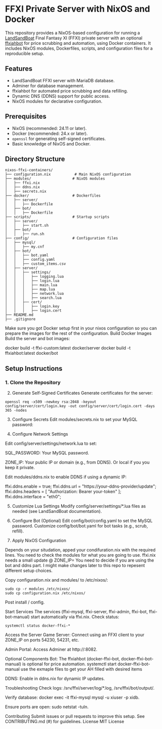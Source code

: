 # FFXI Private Server with NixOS and Docker

This repository provides a NixOS-based configuration for running a [LandSandBoat](https://github.com/LandSandBoat/server) Final Fantasy XI (FFXI) private server with an optional [ffxiahbot](https://github.com/AdamGagorik/ffxiahbot) for price scrubbing and automation, using Docker containers. It includes NixOS modules, Dockerfiles, scripts, and configuration files for a reproducible setup.

## Features
- LandSandBoat FFXI server with MariaDB database.
- Adminer for database management.
- ffxiahbot for automated price scrubbing and data refilling.
- Dynamic DNS (DDNS) support for public access.
- NixOS modules for declarative configuration.

## Prerequisites
- NixOS (recommended: 24.11 or later).
- Docker (recommended: 24.x or later).
- `openssl` for generating self-signed certificates.
- Basic knowledge of NixOS and Docker.

## Directory Structure
```plaintext
nixos-ffxi-containers/
├── configuration.nix           # Main NixOS configuration
├── modules/                   # NixOS modules
│   ├── ffxi.nix
│   ├── ddns.nix
│   ├── secrets.nix
├── docker/                    # Dockerfiles
│   ├── server/
│   │   ├── Dockerfile
│   ├── bot/
│   │   ├── Dockerfile
├── scripts/                   # Startup scripts
│   ├── server/
│   │   ├── start.sh
│   ├── bot/
│   │   ├── run.sh
├── config/                    # Configuration files
│   ├── mysql/
│   │   ├── my.cnf
│   ├── bot/
│   │   ├── bot.yaml
│   │   ├── config.yaml
│   │   ├── custom_items.csv
│   ├── server/
│   │   ├── settings/
│   │   │   ├── logging.lua
│   │   │   ├── login.lua
│   │   │   ├── main.lua
│   │   │   ├── map.lua
│   │   │   ├── network.lua
│   │   │   ├── search.lua
│   │   ├── cert/
│   │   │   ├── login.key
│   │   │   ├── login.cert
├── README.md
├── .gitignore
```

Make sure you got Docker setup first in your nixos configuration so you can prepare the images for the rest of the configuration. 
Build Docker Images
Build the server and bot images:

docker build -t ffxi-custom:latest docker/server
docker build -t ffxiahbot:latest docker/bot

## Setup Instructions

### 1. Clone the Repository


2. Generate Self-Signed Certificates
Generate certificates for the server:
```
openssl req -x509 -newkey rsa:2048 -keyout config/server/cert/login.key -out config/server/cert/login.cert -days 365 -nodes
```
3. Configure Secrets
Edit modules/secrets.nix to set your MySQL password:

4. Configure Network Settings

<BS>Edit config/server/settings/network.lua to set:

SQL_PASSWORD: Your MySQL password.

ZONE_IP: Your public IP or domain (e.g., from DDNS). Or local if you you keep it private.

<BS>Edit modules/ddns.nix to enable DDNS if using a dynamic IP:

ffxi.ddns.enable = true;
ffxi.ddns.url = "https://your-ddns-provider/update";
ffxi.ddns.headers = [ "Authorization: Bearer your-token" ];
ffxi.ddns.interface = "eth0";


5. Customize Lua Settings
Modify config/server/settings/*.lua files as needed (see LandSandBoat documentation).

6. Configure Bot (Optional)
Edit config/bot/config.yaml to set the MySQL password.
Customize config/bot/bot.yaml for bot tasks (e.g., scrub, refill).

7. Apply NixOS Configuration
   
Depends on your situdation, apped your condifuration.nix with the required lines.
You need to check the modules for what you are going to use. ffxi.nix needs a small update @ ZONE_IP=
You need to decide if you are using the bot and ddns part. I might make changes later to this repo to repesent different setup choices.

Copy configuration.nix and modules/ to /etc/nixos/:
```
sudo cp -r modules /etc/nixos/
sudo cp configuration.nix /etc/nixos/
```
Post install / config.

Start Services
The services (ffxi-mysql, ffxi-server, ffxi-admin, ffxi-bot, ffxi-bot-manual) start automatically via ffxi.nix. Check status:
```
systemctl status docker-ffxi-*
```

Access the Server
Game Server: Connect using an FFXI client to your ZONE_IP on ports 54230, 54231, etc.

Admin Portal: Access Adminer at http://<your-ip>:8082.

Optional Components
Bot: The ffxiahbot (docker-ffxi-bot, docker-ffxi-bot-manual) is optional for price automation.
systemctl start docker-ffxi-bot-manual use the exmaple files to get your AH filled with desired items

DDNS: Enable in ddns.nix for dynamic IP updates.

Troubleshooting
Check logs: /srv/ffxi/server/log/*.log, /srv/ffxi/bot/output/.

Verify database: docker exec -it ffxi-mysql mysql -u xiuser -p xidb.

Ensure ports are open: sudo netstat -tuln.

Contributing
Submit issues or pull requests to improve this setup. See CONTRIBUTING.md (#) for guidelines.
License
MIT License





















